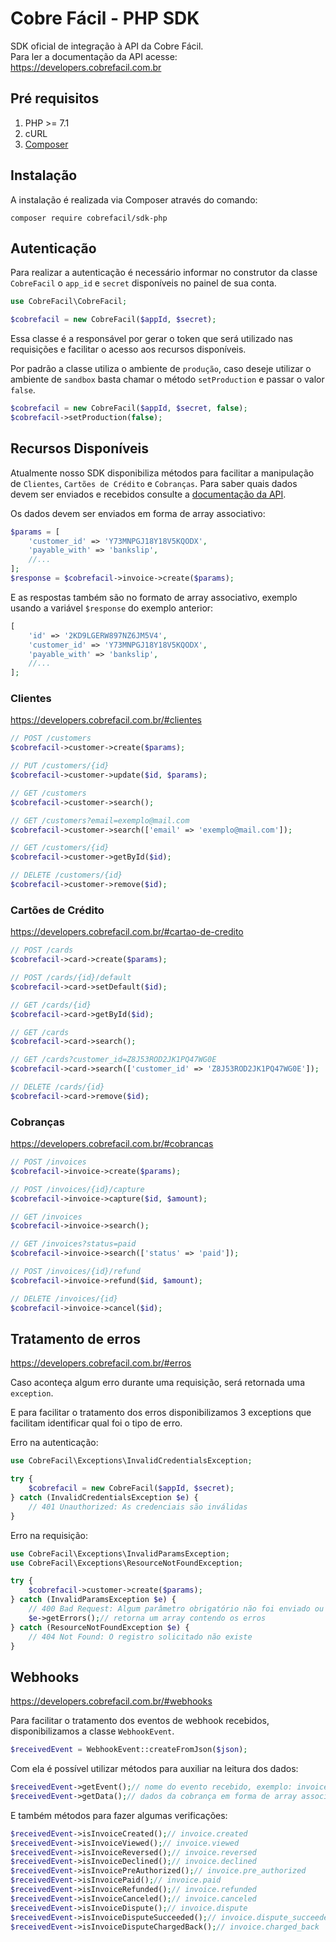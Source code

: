 # Cobre Fácil - PHP SDK

SDK oficial de integração à API da Cobre Fácil.<br>
Para ler a documentação da API acesse: https://developers.cobrefacil.com.br

## Pré requisitos

1. PHP >= 7.1
2. cURL
3. [Composer](http://getcomposer.org/)

## Instalação

A instalação é realizada via Composer através do comando:

```
composer require cobrefacil/sdk-php
```

## Autenticação

Para realizar a autenticação é necessário informar no construtor da classe `CobreFacil` o `app_id` e `secret` disponíveis no painel de sua conta.

```php
use CobreFacil\CobreFacil;

$cobrefacil = new CobreFacil($appId, $secret);
```

Essa classe é a responsável por gerar o token que será utilizado nas requisições e facilitar o acesso aos recursos
disponíveis.

Por padrão a classe utiliza o ambiente de `produção`, caso deseje utilizar o ambiente de `sandbox` basta chamar o método `setProduction` e passar o valor `false`.

```php
$cobrefacil = new CobreFacil($appId, $secret, false);
$cobrefacil->setProduction(false);
```

## Recursos Disponíveis

Atualmente nosso SDK disponibiliza métodos para facilitar a manipulação de `Clientes`, `Cartões de Crédito` e `Cobranças`.
Para saber quais dados devem ser enviados e recebidos consulte a [documentação da API](https://developers.cobrefacil.com.br).

Os dados devem ser enviados em forma de array associativo:

```php
$params = [
    'customer_id' => 'Y73MNPGJ18Y18V5KQODX',
    'payable_with' => 'bankslip',
    //...
];
$response = $cobrefacil->invoice->create($params);
```

E as respostas também são no formato de array associativo, exemplo usando a variável `$response` do exemplo anterior:

```php
[
    'id' => '2KD9LGERW897NZ6JM5V4',
    'customer_id' => 'Y73MNPGJ18Y18V5KQODX',
    'payable_with' => 'bankslip',
    //...
];
```



### Clientes

https://developers.cobrefacil.com.br/#clientes

```php
// POST /customers
$cobrefacil->customer->create($params);

// PUT /customers/{id}
$cobrefacil->customer->update($id, $params);

// GET /customers
$cobrefacil->customer->search();

// GET /customers?email=exemplo@mail.com
$cobrefacil->customer->search(['email' => 'exemplo@mail.com']);

// GET /customers/{id}
$cobrefacil->customer->getById($id);

// DELETE /customers/{id}
$cobrefacil->customer->remove($id);
```

### Cartões de Crédito

https://developers.cobrefacil.com.br/#cartao-de-credito

```php
// POST /cards
$cobrefacil->card->create($params);

// POST /cards/{id}/default
$cobrefacil->card->setDefault($id);

// GET /cards/{id}
$cobrefacil->card->getById($id);

// GET /cards
$cobrefacil->card->search();

// GET /cards?customer_id=Z8J53ROD2JK1PQ47WG0E
$cobrefacil->card->search(['customer_id' => 'Z8J53ROD2JK1PQ47WG0E']);

// DELETE /cards/{id}
$cobrefacil->card->remove($id);
```

### Cobranças

https://developers.cobrefacil.com.br/#cobrancas

```php
// POST /invoices
$cobrefacil->invoice->create($params);

// POST /invoices/{id}/capture
$cobrefacil->invoice->capture($id, $amount);

// GET /invoices
$cobrefacil->invoice->search();

// GET /invoices?status=paid
$cobrefacil->invoice->search(['status' => 'paid']);

// POST /invoices/{id}/refund
$cobrefacil->invoice->refund($id, $amount);

// DELETE /invoices/{id}
$cobrefacil->invoice->cancel($id);
```

## Tratamento de erros

https://developers.cobrefacil.com.br/#erros

Caso aconteça algum erro durante uma requisição, será retornada uma `exception`.

E para facilitar o tratamento dos erros disponibilizamos 3 exceptions que facilitam identificar qual foi o tipo de erro.

Erro na autenticação:

```php
use CobreFacil\Exceptions\InvalidCredentialsException;

try {
    $cobrefacil = new CobreFacil($appId, $secret);
} catch (InvalidCredentialsException $e) {
    // 401 Unauthorized: As credenciais são inválidas
}
```

Erro na requisição:

```php
use CobreFacil\Exceptions\InvalidParamsException;
use CobreFacil\Exceptions\ResourceNotFoundException;

try {
    $cobrefacil->customer->create($params);
} catch (InvalidParamsException $e) {
    // 400 Bad Request: Algum parâmetro obrigatório não foi enviado ou é inválido
    $e->getErrors();// retorna um array contendo os erros
} catch (ResourceNotFoundException $e) {
    // 404 Not Found: O registro solicitado não existe
}
```

## Webhooks

https://developers.cobrefacil.com.br/#webhooks

Para facilitar o tratamento dos eventos de webhook recebidos, disponibilizamos a classe `WebhookEvent`.

```php
$receivedEvent = WebhookEvent::createFromJson($json);
```

Com ela é possível utilizar métodos para auxiliar na leitura dos dados:

```php
$receivedEvent->getEvent();// nome do evento recebido, exemplo: invoice.created
$receivedEvent->getData();// dados da cobrança em forma de array associativo
```

E também métodos para fazer algumas verificações:

```php
$receivedEvent->isInvoiceCreated();// invoice.created
$receivedEvent->isInvoiceViewed();// invoice.viewed
$receivedEvent->isInvoiceReversed();// invoice.reversed
$receivedEvent->isInvoiceDeclined();// invoice.declined
$receivedEvent->isInvoicePreAuthorized();// invoice.pre_authorized
$receivedEvent->isInvoicePaid();// invoice.paid
$receivedEvent->isInvoiceRefunded();// invoice.refunded
$receivedEvent->isInvoiceCanceled();// invoice.canceled
$receivedEvent->isInvoiceDispute();// invoice.dispute
$receivedEvent->isInvoiceDisputeSucceeded();// invoice.dispute_succeeded
$receivedEvent->isInvoiceDisputeChargedBack();// invoice.charged_back
```

